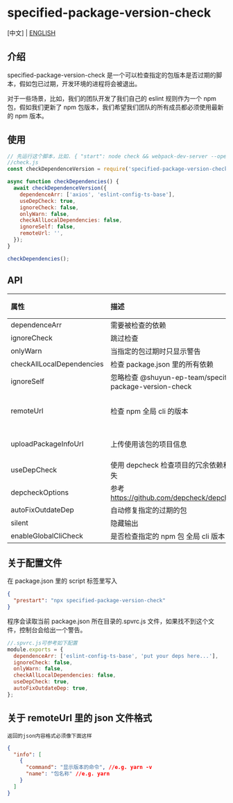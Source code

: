 # specified-package-version-check

[中文] | [ENGLISH](https://github.com/zhoushoujian/specified-package-version-check)

## 介绍

specified-package-version-check 是一个可以检查指定的包版本是否过期的脚本，假如包已过期，开发环境的进程将会被退出。

对于一些场景，比如，我们的团队开发了我们自己的 eslint 规则作为一个 npm 包，假如我们更新了 npm 包版本，我们希望我们团队的所有成员都必须使用最新的 npm 版本。

## 使用

```js
// 先运行这个脚本，比如. { "start": node check && webpack-dev-server --open --history-api-fallback -d --colors}
//check.js
const checkDependenceVersion = require('specified-package-version-check');

async function checkDependencies() {
  await checkDependenceVersion({
    dependenceArr: ['axios', 'eslint-config-ts-base'],
    useDepCheck: true,
    ignoreCheck: false,
    onlyWarn: false,
    checkAllLocalDependencies: false,
    ignoreSelf: false,
    remoteUrl: '',
  });
}

checkDependencies();
```

## API

| 属性                      | 描述                                                     | 类型     | 默认值                                                                               | 必填 | 版本  |
| :------------------------ | :------------------------------------------------------- | :------- | :----------------------------------------------------------------------------------- | :--: | ----- |
| dependenceArr             | 需要被检查的依赖                                         | string[] | []                                                                                   |  是  | 0.0.1 |
| ignoreCheck               | 跳过检查                                                 | boolean  | undefined                                                                            |  否  | 0.0.1 |
| onlyWarn                  | 当指定的包过期时只显示警告                               | boolean  | false                                                                                |  否  | 0.0.1 |
| checkAllLocalDependencies | 检查 package.json 里的所有依赖                           | boolean  | undefined                                                                            |  否  | 0.0.1 |
| ignoreSelf                | 忽略检查 @shuyun-ep-team/specified-package-version-check | boolean  | undefined                                                                            |  否  | 1.0.0 |
| remoteUrl                 | 检查 npm 全局 cli 的版本                                 | string   | <https://api-track.kylin.shuyun.com/monitor-service/static/global-package-info.json> |  否  | 1.0.0 |
| uploadPackageInfoUrl      | 上传使用该包的项目信息                                   | string   | <https://api-track.kylin.shuyun.com/monitor-service/upload-package-info>             |  否  | 1.2.1 |
| useDepCheck               | 使用 depcheck 检查项目的冗余依赖和依赖丢失               | boolean  | undefined                                                                            |  否  | 1.2.1 |
| depcheckOptions           | 参考 <https://github.com/depcheck/depcheck#api>          | object   | {}                                                                                   |  否  | 1.2.1 |
| autoFixOutdateDep         | 自动修复指定的过期的包                                   | boolean  | true                                                                                 |  否  | 1.3.0 |
| silent                    | 隐藏输出                                                 | boolean  | false                                                                                |  否  | 1.6.0 |
| enableGlobalCliCheck      | 是否检查指定的 npm 包 全局 cli 版本                      | boolean  | true                                                                                 |  否  | 1.6.0 |

## 关于配置文件

在 package.json 里的 script 标签里写入

```json
{
  "prestart": "npx specified-package-version-check"
}
```

程序会读取当前 package.json 所在目录的.spvrc.js 文件，如果找不到这个文件，控制台会给出一个警告。

```js
//.spvrc.js可参考如下配置
module.exports = {
  dependenceArr: ['eslint-config-ts-base', 'put your deps here...'],
  ignoreCheck: false,
  onlyWarn: false,
  checkAllLocalDependencies: false,
  useDepCheck: true,
  autoFixOutdateDep: true,
};
```

## 关于 remoteUrl 里的 json 文件格式

`返回的json内容格式必须像下面这样`

```json
{
  "info": [
    {
      "command": "显示版本的命令", //e.g. yarn -v
      "name": "包名称" //e.g. yarn
    }
  ]
}
```
